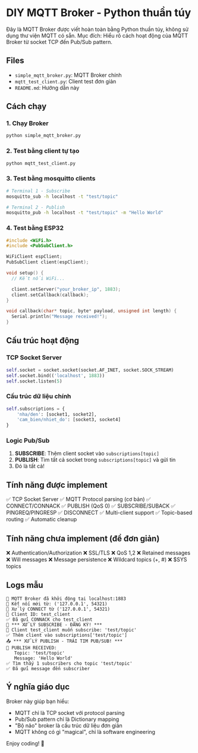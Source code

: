 # DIY MQTT Broker - Python thuần túy

Đây là MQTT Broker được viết hoàn toàn bằng Python thuần túy, không sử dụng thư viện MQTT có sẵn.
Mục đích: Hiểu rõ cách hoạt động của MQTT Broker từ socket TCP đến Pub/Sub pattern.

## Files

- `simple_mqtt_broker.py`: MQTT Broker chính
- `mqtt_test_client.py`: Client test đơn giản  
- `README.md`: Hướng dẫn này

## Cách chạy

### 1. Chạy Broker
```bash
python simple_mqtt_broker.py
```

### 2. Test bằng client tự tạo
```bash
python mqtt_test_client.py
```

### 3. Test bằng mosquitto clients
```bash
# Terminal 1 - Subscribe
mosquitto_sub -h localhost -t "test/topic"

# Terminal 2 - Publish  
mosquitto_pub -h localhost -t "test/topic" -m "Hello World"
```

### 4. Test bằng ESP32
```cpp
#include <WiFi.h>
#include <PubSubClient.h>

WiFiClient espClient;
PubSubClient client(espClient);

void setup() {
  // Kết nối WiFi...

  client.setServer("your_broker_ip", 1883);
  client.setCallback(callback);
}

void callback(char* topic, byte* payload, unsigned int length) {
  Serial.println("Message received!");
}
```

## Cấu trúc hoạt động

### TCP Socket Server
```python
self.socket = socket.socket(socket.AF_INET, socket.SOCK_STREAM)
self.socket.bind(('localhost', 1883))
self.socket.listen(5)
```

### Cấu trúc dữ liệu chính
```python
self.subscriptions = {
    'nha/den': [socket1, socket2],
    'cam_bien/nhiet_do': [socket3, socket4]
}
```

### Logic Pub/Sub
1. **SUBSCRIBE**: Thêm client socket vào `subscriptions[topic]`
2. **PUBLISH**: Tìm tất cả socket trong `subscriptions[topic]` và gửi tin
3. Đó là tất cả!

## Tính năng được implement

✅ TCP Socket Server
✅ MQTT Protocol parsing (cơ bản)
✅ CONNECT/CONNACK
✅ PUBLISH (QoS 0)
✅ SUBSCRIBE/SUBACK
✅ PINGREQ/PINGRESP
✅ DISCONNECT
✅ Multi-client support
✅ Topic-based routing
✅ Automatic cleanup

## Tính năng chưa implement (để đơn giản)

❌ Authentication/Authorization
❌ SSL/TLS
❌ QoS 1,2 
❌ Retained messages
❌ Will messages
❌ Message persistence
❌ Wildcard topics (+, #)
❌ $SYS topics

## Logs mẫu

```
🚀 MQTT Broker đã khởi động tại localhost:1883
🌟 Kết nối mới từ: ('127.0.0.1', 54321)
🤝 Xử lý CONNECT từ ('127.0.0.1', 54321)
👤 Client ID: test_client
✅ Đã gửi CONNACK cho test_client
📝 *** XỬ LÝ SUBSCRIBE - ĐĂNG KÝ! ***
📌 Client test_client muốn subscribe: 'test/topic'
✅ Thêm client vào subscriptions['test/topic']
📤 *** XỬ LÝ PUBLISH - TRÁI TIM PUB/SUB! ***
📝 PUBLISH RECEIVED:
   Topic: 'test/topic'
   Message: 'Hello World'
✅ Tìm thấy 1 subscribers cho topic 'test/topic'
✅ Đã gửi message đến subscriber
```

## Ý nghĩa giáo dục

Broker này giúp bạn hiểu:
- MQTT chỉ là TCP socket với protocol parsing
- Pub/Sub pattern chỉ là Dictionary mapping
- "Bộ não" broker là cấu trúc dữ liệu đơn giản
- MQTT không có gì "magical", chỉ là software engineering

Enjoy coding! 🚀
